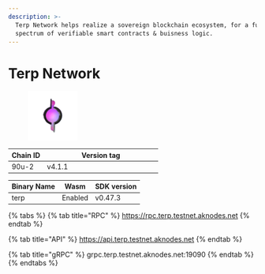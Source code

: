 ```yaml
---
description: >-
  Terp Network helps realize a sovereign blockchain ecosystem, for a full
  spectrum of verifiable smart contracts & buisness logic.
---
```


# Terp Network

<figure><img src="../.gitbook/assets/zxzx-removebg-preview.png" alt="" width="100"><figcaption></figcaption></figure>

<table><thead><tr><th>Chain ID</th><th width="218.33333333333331">Version tag</th></tr></thead><tbody><tr><td>90u-2</td><td>v4.1.1</td></tr></tbody></table>



| Binary Name | Wasm    | SDK version |
| ----------- | ------- | ----------- |
| terp        | Enabled | v0.47.3     |

{% tabs %}
{% tab title="RPC" %}
https://rpc.terp.testnet.aknodes.net
{% endtab %}

{% tab title="API" %}
https://api.terp.testnet.aknodes.net
{% endtab %}

{% tab title="gRPC" %}
grpc.terp.testnet.aknodes.net:19090
{% endtab %}
{% endtabs %}
